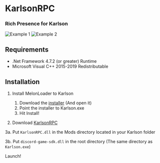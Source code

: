 # KarlsonRPC
### Rich Presence for Karlson
![Example 1](https://i.ibb.co/RCyqdrp/image.png) ![Example 2](https://i.ibb.co/Hd7spjw/image.png)<br>

## Requirements
* .Net Framework 4.7.2 (or greater) Runtime
* Microsoft Visual C++ 2015-2019 Redistributable


## Installation

1. Install MelonLoader to Karlson

    1. Download the [installer](https://github.com/HerpDerpinstine/MelonLoader/releases/latest/download/MelonLoader.Installer.exe) (And open it)
    2. Point the installer to Karlson.exe
    3. Hit Install!
    
2. Download [KarlsonRPC](https://github.com/karlsonmodding/KarlsonRPC/releases/latest/download/KarlsonRPC.zip)

3a. Put `KarlsonRPC.dll` in the Mods directory located in your Karlson folder

3b. Put `discord-game-sdk.dll` in the root directory (The same directory as `Karlson.exe`)

Launch!
